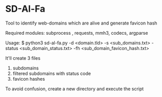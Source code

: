 # SD-Al-Fa
Tool to identify web-domains which are alive and generate favicon hash

Required modules:
subprocess , requests, mmh3, codecs, argparse

Usage:
$ python3 sd-al-fa.py -d <domain.tld> -s <sub_domains.txt> -status <sub_domain_status.txt> -fh <sub_domain_favicon_hash.txt>

It'll create 3 files
1. subdomains
2. filtered subdomains with status code
3. favicon hashes

To avoid confusion, create a new directory and execute the script

